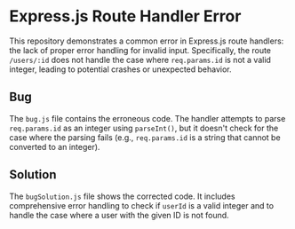 # Express.js Route Handler Error

This repository demonstrates a common error in Express.js route handlers: the lack of proper error handling for invalid input.  Specifically, the route `/users/:id` does not handle the case where `req.params.id` is not a valid integer, leading to potential crashes or unexpected behavior.

## Bug

The `bug.js` file contains the erroneous code. The handler attempts to parse `req.params.id` as an integer using `parseInt()`, but it doesn't check for the case where the parsing fails (e.g., `req.params.id` is a string that cannot be converted to an integer).

## Solution

The `bugSolution.js` file shows the corrected code.  It includes comprehensive error handling to check if `userId` is a valid integer and to handle the case where a user with the given ID is not found.